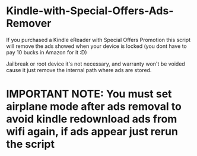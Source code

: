 # Kindle-with-Special-Offers-Ads-Remover
If you purchased a Kindle eReader with Special Offers Promotion this script will remove the ads showed when your device is locked (you dont have to pay 10 bucks in Amazon for it :D)

Jailbreak or root device it's not necessary, and warranty won't be voided cause it just remove the internal path where ads are stored.

# IMPORTANT NOTE: You must set airplane mode after ads removal to avoid kindle redownload ads from wifi again, if ads appear just rerun the script
